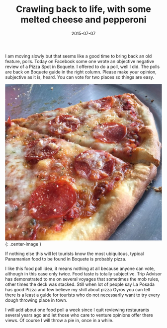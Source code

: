 ﻿---
layout: post
title:  "Crawling back to life, with some melted cheese and pepperoni"
date:   2015-07-07
categories: Boquete, Featured, Restaurants
comments: false
---
I am moving slowly but that seems like a good time to bring back an old feature, polls. Today on Facebook some one wrote an objective negative review of a Pizza Spot in Boquete. I offered to do a poll, well I did. The polls are back on Boquete guide in the right column. Please make your opinion, subjective as it is,  heard. You can vote for two places so things are easy.

![alt text](https://raw.githubusercontent.com/akfmsu/akfmsu.github.io/master/uploads/2015/05/IMG_3889-550x550.jpg "Pizza"){: .center-image }

If nothing else this will let tourists know the most ubiquitous, typical Panamanian food to be found in Boquete is probably pizza.

I like this food poll idea, it means nothing at all because anyone can vote, although in this case only twice. Food taste is totally subjective.  Trip Advisor has demonstrated to me on several voyages that sometimes the mob rules, other times the deck was stacked. Still when lot of people say La Posada has good Pizza and few believe my shill about pizza Gyros you can tell there is a least a guide for tourists who do not necessarily want to try every dough throwing place in town.

I will add about one food poll a week since I quit reviewing restaurants several years ago and let those who care to venture opinions offer there views. Of course I will throw a pie in, once in a while.